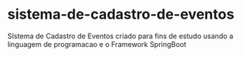 # sistema-de-cadastro-de-eventos
SIstema de Cadastro de Eventos criado para fins de estudo usando a linguagem de programacao e o Framework SpringBoot
